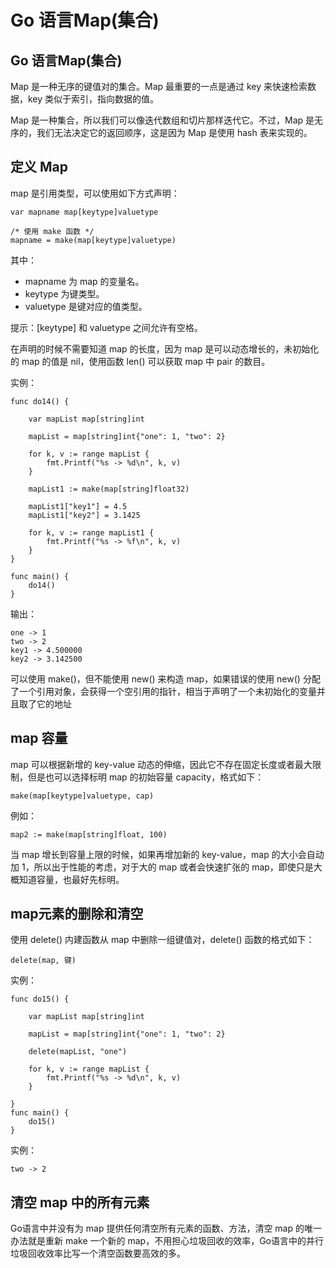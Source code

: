 # Go 语言Map(集合)
## Go 语言Map(集合)
Map 是一种无序的键值对的集合。Map 最重要的一点是通过 key 来快速检索数据，key 类似于索引，指向数据的值。

Map 是一种集合，所以我们可以像迭代数组和切片那样迭代它。不过，Map 是无序的，我们无法决定它的返回顺序，这是因为 Map 是使用 hash 表来实现的。

## 定义 Map
map 是引用类型，可以使用如下方式声明：

```
var mapname map[keytype]valuetype

/* 使用 make 函数 */
mapname = make(map[keytype]valuetype)
```


其中：
- mapname 为 map 的变量名。
- keytype 为键类型。
- valuetype 是键对应的值类型。
 

提示：[keytype] 和 valuetype 之间允许有空格。

在声明的时候不需要知道 map 的长度，因为 map 是可以动态增长的，未初始化的 map 的值是 nil，使用函数 len() 可以获取 map 中 pair 的数目。

实例：

```
func do14() {

	var mapList map[string]int

	mapList = map[string]int{"one": 1, "two": 2}

	for k, v := range mapList {
		fmt.Printf("%s -> %d\n", k, v)
	}

	mapList1 := make(map[string]float32)

	mapList1["key1"] = 4.5
	mapList1["key2"] = 3.1425

	for k, v := range mapList1 {
		fmt.Printf("%s -> %f\n", k, v)
	}
}

func main() {
	do14()
}
```

输出：

```
one -> 1
two -> 2
key1 -> 4.500000
key2 -> 3.142500
```
可以使用 make()，但不能使用 new() 来构造 map，如果错误的使用 new() 分配了一个引用对象，会获得一个空引用的指针，相当于声明了一个未初始化的变量并且取了它的地址

## map 容量

map 可以根据新增的 key-value 动态的伸缩，因此它不存在固定长度或者最大限制，但是也可以选择标明 map 的初始容量 capacity，格式如下：

```
make(map[keytype]valuetype, cap)
```

例如：
```
map2 := make(map[string]float, 100)
```
当 map 增长到容量上限的时候，如果再增加新的 key-value，map 的大小会自动加 1，所以出于性能的考虑，对于大的 map 或者会快速扩张的 map，即使只是大概知道容量，也最好先标明。


## map元素的删除和清空

使用 delete() 内建函数从 map 中删除一组键值对，delete() 函数的格式如下：

```
delete(map, 键)
```
实例：

```
func do15() {

	var mapList map[string]int

	mapList = map[string]int{"one": 1, "two": 2}

	delete(mapList, "one")

	for k, v := range mapList {
		fmt.Printf("%s -> %d\n", k, v)
	}

}
func main() {
	do15()
}

```
实例：

```
two -> 2
```

## 清空 map 中的所有元素

Go语言中并没有为 map 提供任何清空所有元素的函数、方法，清空 map 的唯一办法就是重新 make 一个新的 map，不用担心垃圾回收的效率，Go语言中的并行垃圾回收效率比写一个清空函数要高效的多。
